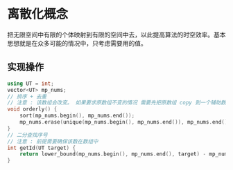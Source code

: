 # 离散化概念

把无限空间中有限的个体映射到有限的空间中去，以此提高算法的时空效率。基本思想就是在众多可能的情况中，只考虑需要用的值。

## 实现操作

```cpp
using UT = int;
vector<UT> mp_nums;
// 排序 + 去重
// 注意 : 该数组会改变。 如果要求原数组不变的情况 需要先把原数组 copy 到一个辅助数组中
void orderly() {
    sort(mp_nums.begin(), mp_nums.end());
    mp_nums.erase(unique(mp_nums.begin(), mp_nums.end()), mp_nums.end());
}
// 二分查找序号
// 注意 : 前提需要确保该数在数组中
int getId(UT target) {
    return lower_bound(mp_nums.begin(), mp_nums.end(), target) - mp_nums.begin();
}
```
